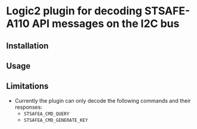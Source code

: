 
# Logic2 plugin for decoding STSAFE-A110 API messages on the I2C bus

## Installation

## Usage

## Limitations

- Currently the plugin can only decode the following commands and their responses:
	- `STSAFEA_CMD_QUERY`
	- `STSAFEA_CMD_GENERATE_KEY`
